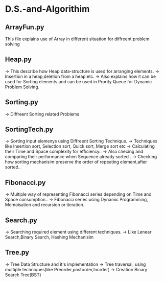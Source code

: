 # D.S.-and-Algorithim

ArrayFun.py
---------
This file explains use of Array in different situation for diffreent problem solving

Heap.py
--------
-> This describe how Heap data-structure is used for arranging elements.
-> Insertion in a heap,deletion from a heap etc.
-> Also explains how it can be used for Sorting elements and can be used in Prority Queue for Dynamic Problem Solving.

Sorting.py
----------
-> Diffreent Sorting related Problems

SortingTech.py
--------------
-> Sorting input elemenys using Diffreent Sorting Technique.
-> Techniques like Insertion sort, Selection sort, Quick sort, Merge sort etc
-> Calculating their  Time and Space complexity for efficiency..
-> Also checing and comparing their performance when Sequence already sorted .
-> Checking how sorting mechanisim preserve the order of repeating element,after sorted..

Fibonacci.py
-------------
-> Multiple way of representing Fibonacci series depending on Time and Space consumption..
-> Fibonacci series using Dynamic Programming, Memoisation and recursion or iteration..

Search.py
----------
-> Searching required element using different techniques.
-> Like Lenear Search,Binary Search, Hashing Mechanisim

Tree.py
-------
-> Tree Data Structure and it's implementation
-> Tree  traversal, using multiple techniques(like Preorder,postorder,Inorder) 
-> Creation Binary Search Tree(BST) 

